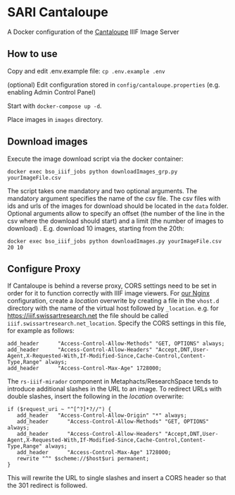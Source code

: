 # SARI Cantaloupe

A Docker configuration of the [Cantaloupe](https://cantaloupe-project.github.io/) IIIF Image Server

## How to use

Copy and edit .env.example file:
`cp .env.example .env`

(optional) Edit configuration stored in `config/cantaloupe.properties` (e.g. enabling Admin Control Panel) 

Start with `docker-compose up -d`.

Place images in `images` directory.

## Download images

Execute the image download script via the docker container:

`docker exec bso_iiif_jobs python downloadImages_grp.py yourImageFile.csv`

The script takes one mandatory and two optional arguments. The mandatory argument specifies the name of the csv file. The csv files with ids and urls of the images for download should be located in the `data` folder. Optional arguments allow to specify an offset (the number of the line in the csv where the download should start) and a limit (the number of images to download) . E.g. download 10 images, starting from the 20th:

`docker exec bso_iiif_jobs python downloadImages.py yourImageFile.csv 20 10`

## Configure Proxy

If Cantaloupe is behind a reverse proxy, CORS settings need to be set in order for it to function correctly with IIIF image viewers. For [our Nginx](https://github.com/swiss-art-research-net/sari-nginx) configuration, create a _location_ overwrite by creating a file in the `vhost.d` directory with the name of the virtual host followed by `_location`. e.g. for https://iiif.swissartresearch.net the file should be called `iiif.swissartresearch.net_location`. Specify the CORS settings in this file, for example as follows:

```
add_header      "Access-Control-Allow-Methods" "GET, OPTIONS" always;
add_header      "Access-Control-Allow-Headers" "Accept,DNT,User-Agent,X-Requested-With,If-Modified-Since,Cache-Control,Content-Type,Range" always;
add_header      "Access-Control-Max-Age" 1728000;
```

The `rs-iiif-mirador` component in Metaphacts/ResearchSpace tends to introduce additional slashes in the URL to an image. To redirect URLs with double slashes, insert the following in the _location_ overwrite:

```
if ($request_uri ~ "^[^?]*?//") {
   add_header   "Access-Control-Allow-Origin" "*" always;
   add_header      "Access-Control-Allow-Methods" "GET, OPTIONS" always;
   add_header      "Access-Control-Allow-Headers" "Accept,DNT,User-Agent,X-Requested-With,If-Modified-Since,Cache-Control,Content-Type,Range" always;
   add_header      "Access-Control-Max-Age" 1728000;
   rewrite "^" $scheme://$host$uri permanent;
}
```

This will rewrite the URL to single slashes and insert a CORS header so that the 301 redirect is followed.
